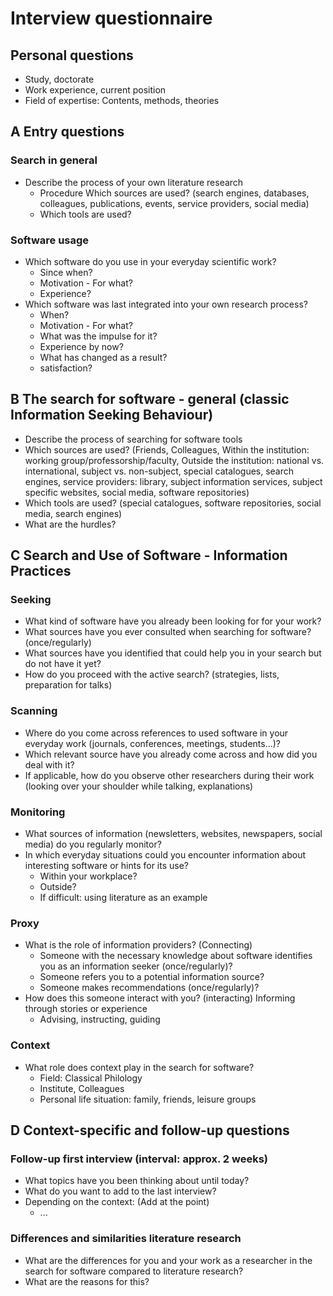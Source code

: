 # Interview questionnaire
## Personal questions
- Study, doctorate
- Work experience, current position
- Field of expertise: Contents, methods, theories

## **A** Entry questions
### Search in general
- Describe the process of your own literature research
  - Procedure
    Which sources are used? (search engines, databases, colleagues, publications, events, service providers, social media)
  - Which tools are used?

### Software usage
- Which software do you use in your everyday scientific work?
  - Since when?
  - Motivation - For what?
  - Experience?
- Which software was last integrated into your own research process?
  - When?
  - Motivation - For what?
  - What was the impulse for it?
  - Experience by now?
  - What has changed as a result?
  - satisfaction?

## **B** The search for software - general (classic Information Seeking Behaviour)
- Describe the process of searching for software tools
- Which sources are used? (Friends, Colleagues, Within the institution: working group/professorship/faculty, Outside the institution: national vs. international, subject vs. non-subject, special catalogues, search engines, service providers: library, subject information services, subject specific websites, social media, software repositories)  
- Which tools are used? (special catalogues, software repositories, social media, search engines)
- What are the hurdles?

## **C** Search and Use of Software - Information Practices
### Seeking
- What kind of software have you already been looking for for your work?
- What sources have you ever consulted when searching for software? (once/regularly)
- What sources have you identified that could help you in your search but do not have it yet?
- How do you proceed with the active search? (strategies, lists, preparation for talks)

### Scanning
- Where do you come across references to used software in your everyday work (journals, conferences, meetings, students...)?
- Which relevant source have you already come across and how did you deal with it?
- If applicable, how do you observe other researchers during their work (looking over your shoulder while talking, explanations)

### Monitoring
- What sources of information (newsletters, websites, newspapers, social media) do you regularly monitor?
- In which everyday situations could you encounter information about interesting software or hints for its use?
  - Within your workplace?
  - Outside?
  - If difficult: using literature as an example

### Proxy
- What is the role of information providers? (Connecting)
  - Someone with the necessary knowledge about software identifies you as an information seeker (once/regularly)?
  - Someone refers you to a potential information source?
  - Someone makes recommendations (once/regularly)?
- How does this someone interact with you? (interacting)
    Informing through stories or experience
  - Advising, instructing, guiding

### Context
- What role does context play in the search for software?
  - Field: Classical Philology
  - Institute, Colleagues
  - Personal life situation: family, friends, leisure groups

## **D** Context-specific and follow-up questions
### Follow-up first interview (interval: approx. 2 weeks)
- What topics have you been thinking about until today?
- What do you want to add to the last interview?
- Depending on the context: (Add at the point)
  - ...

### Differences and similarities literature research
- What are the differences for you and your work as a researcher in the search for software compared to literature research?
- What are the reasons for this?
